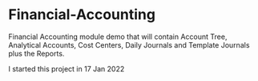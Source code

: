 # Financial-Accounting
Financial Accounting module demo that will contain Account Tree, Analytical Accounts, Cost Centers, Daily Journals and Template Journals plus the Reports.

I started this project in 17 Jan 2022
